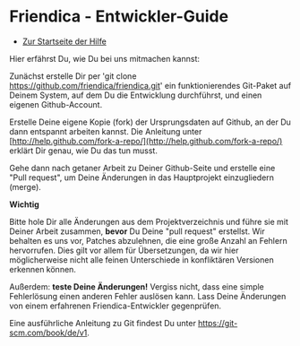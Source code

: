 Friendica - Entwickler-Guide
==========

* [Zur Startseite der Hilfe](help)

Hier erfährst Du, wie Du bei uns mitmachen kannst:

Zunächst erstelle Dir per 'git clone https://github.com/friendica/friendica.git' ein funktionierendes Git-Paket auf Deinem System, auf dem Du die Entwicklung durchführst, und einen eigenen Github-Account.

Erstelle Deine eigene Kopie (fork) der Ursprungsdaten auf Github, an der Du dann entspannt arbeiten kannst. 
Die Anleitung unter [http://help.github.com/fork-a-repo/](http://help.github.com/fork-a-repo/) erklärt Dir genau, wie Du das tun musst.

Gehe dann nach getaner Arbeit zu Deiner Github-Seite und erstelle eine "Pull request", um Deine Änderungen in das Hauptprojekt einzugliedern (merge).

**Wichtig**

Bitte hole Dir alle Änderungen aus dem Projektverzeichnis und führe sie mit Deiner Arbeit zusammen, **bevor** Du Deine "pull request" erstellst. Wir behalten es uns vor, Patches abzulehnen, die eine große Anzahl an Fehlern hervorrufen. 
Dies gilt vor allem für Übersetzungen, da wir hier möglicherweise nicht alle feinen Unterschiede in konfliktären Versionen erkennen können.

Außerdem: **teste Deine Änderungen!** Vergiss nicht, dass eine simple Fehlerlösung einen anderen Fehler auslösen kann. 
Lass Deine Änderungen von einem erfahrenen Friendica-Entwickler gegenprüfen.

Eine ausführliche Anleitung zu Git findest Du unter <a href="https://git-scm.com/book/de/v1" target="_blank">https://git-scm.com/book/de/v1</a>.
